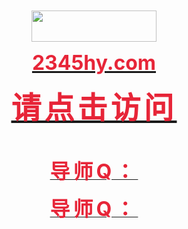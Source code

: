 
<head>
<meta http-equiv="Content-Language" content="zh-cn">
<meta http-equiv="Content-Type" content="text/html; charset=gb2312">
<title>鸿运彩票</title>
</head>

<p align="center">&nbsp;</p>
<p align="center">&nbsp;</p>
<p align="center">&nbsp;</p>
<p align="center">&nbsp;</p>
<p align="center"><a href="https://2345hy.com">
<img border="0" src="https://images.imags-google.com/hyun/logo/logo1.png" width="200" height="50"></a></p>
<p align="center"><b><font color="#E72538" size="6">
<a href="https://2345hy.com"><font color="#E72538">
<span style="text-decoration: none">2345hy.com</span></font></a></font></b></p>
<p align="center"><b><font color="#E72538" size="7" face="华康标题宋W9(P)">
<a href="https://2345hy.com"><font color="#E72538">
<span style="text-decoration: none; letter-spacing: 5px">请点击访问</span></font></a></font></b></p>
<p align="center">&nbsp;</p>
<p align="center"><b><a href="https://2345hy.com">
<span style="letter-spacing: 5px; text-decoration: none">
<font face="华康标题宋W9(P)" size="6" color="#E72538">导师Q：</font></span></a></b></p>
<p align="center"><b><a href="https://2345hy.com">
<span style="letter-spacing: 5px; text-decoration: none">
<font face="华康标题宋W9(P)" size="6" color="#E72538">导师Q：</font></span></a></b></p>
